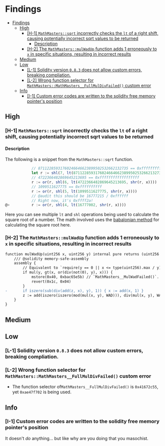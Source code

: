 # Findings

- [Findings](#findings)
  - [High](#high)
    - [\[H-1\] `MathMasters::sqrt` incorrectly checks the `lt` of a right shift, causing potentially incorrect sqrt values to be returned](#h-1-mathmasterssqrt-incorrectly-checks-the-lt-of-a-right-shift-causing-potentially-incorrect-sqrt-values-to-be-returned)
      - [Description](#description)
    - [\[H-2\] The `MathMasters::mulWadUp` function adds 1 erroneously to `x` in specific situations, resulting in incorrect results](#h-2-the-mathmastersmulwadup-function-adds-1-erroneously-to--x-in-specific-situations-resulting-in-incorrect-results)
  - [Medium](#medium)
  - [Low](#low)
    - [\[L-1\] Solidity version `0.8.3` does not allow custom errors, breaking compliation.](#l-1-solidity-version-083-does-not-allow-custom-errors-breaking-compliation)
    - [\[L-2\] Wrong function selector for `MathMasters::MathMasters__FullMulDivFailed()` custom error](#l-2-wrong-function-selector-for-mathmastersmathmasters__fullmuldivfailed-custom-error)
  - [Info](#info)
    - [\[I-1\] Custom error codes are written to the solidity free memory pointer's position](#i-1-custom-error-codes-are-written-to-the-solidity-free-memory-pointers-position)

## High

### [H-1] `MathMasters::sqrt` incorrectly checks the `lt` of a right shift, causing potentially incorrect sqrt values to be returned

#### Description

The following is a snippet from the `MathMasters::sqrt` function.

```javascript
            // 87112285931760246646623899502532662132735 == 0xffffffffffffffffffffffffffffffffff
            let r := shl(7, lt(87112285931760246646623899502532662132735, x))
            // 4722366482869645213695 == 0xffffffffffffffffff
            r := or(r, shl(6, lt(4722366482869645213695, shr(r, x))))
            // 1099511627775 == 0xffffffffff
            r := or(r, shl(5, lt(1099511627775, shr(r, x))))
            // @audit this should be 16777215 / 0xffffff
            // Right now, it's 0xffff2a!
@>          r := or(r, shl(4, lt(16777002, shr(r, x))))
```

Here you can see multiple `lt` and `shl` operations being used to calculate the square root of a number. The math involved uses the [babalonian method](https://en.wikipedia.org/wiki/Methods_of_computing_square_roots) for calculating the square root here.

### [H-2] The `MathMasters::mulWadUp` function adds 1 erroneously to `x` in specific situations, resulting in incorrect results

```diff
function mulWadUp(uint256 x, uint256 y) internal pure returns (uint256 z) {
    /// @solidity memory-safe-assembly
    assembly {
        // Equivalent to `require(y == 0 || x <= type(uint256).max / y)`.
        if mul(y, gt(x, or(div(not(0), y), x))) {
            mstore(0x40, 0xbac65e5b) // `MathMasters__MulWadFailed()`.
            revert(0x1c, 0x04)
        }
-       if iszero(sub(div(add(z, x), y), 1)) { x := add(x, 1) }
        z := add(iszero(iszero(mod(mul(x, y), WAD))), div(mul(x, y), WAD))
    }
}
```

## Medium

## Low

### [L-1] Solidity version `0.8.3` does not allow custom errors, breaking compliation.

### [L-2] Wrong function selector for `MathMasters::MathMasters__FullMulDivFailed()` custom error

- The function selector of`MathMasters__FullMulDivFailed()` is `0x41672c55`, yet `0xae47f702` is being used.

## Info

### [I-1] Custom error codes are written to the solidity free memory pointer's position

It doesn't _do_ anything... but like why are you doing that you masochist.
